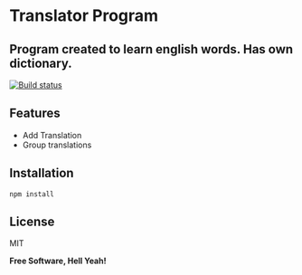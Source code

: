 # Translator Program
## Program created to learn english words. Has own dictionary.

[![Build status](https://travis-ci.org/joemccann/dillinger.svg?branch=master)](https://translator-9tx6.onrender.com/)

## Features
- Add Translation 
- Group translations

## Installation
```shell
npm install
```
## License

MIT

**Free Software, Hell Yeah!**
